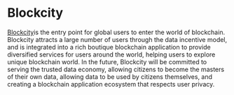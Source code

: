 
# Blockcity
[Blockcity](https://blockcity.gxb.io/download)is the entry point for global users to enter the world of blockchain. Blockcity attracts a large number of users through the data incentive model, and is integrated into a rich boutique blockchain application to provide diversified services for users around the world, helping users to explore unique blockchain world. In the future, Blockcity will be committed to serving the trusted data economy, allowing citizens to become the masters of their own data, allowing data to be used by citizens themselves, and creating a blockchain application ecosystem that respects user privacy.